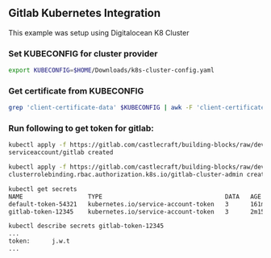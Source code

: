 ## Gitlab Kubernetes Integration

This example was setup using Digitalocean K8 Cluster

### Set KUBECONFIG for cluster provider

```sh
export KUBECONFIG=$HOME/Downloads/k8s-cluster-config.yaml
```

### Get certificate from KUBECONFIG

```sh
grep 'client-certificate-data' $KUBECONFIG | awk -F 'client-certificate-data: ' '{print $2}' | base64 -d
```

### Run following to get token for gitlab:

```sh
kubectl apply -f https://gitlab.com/castlecraft/building-blocks/raw/develop/kubernetes/deploy/gitlab-kubernetes/serviceaccount-gitlab.yaml
serviceaccount/gitlab created

kubectl apply -f https://gitlab.com/castlecraft/building-blocks/raw/develop/kubernetes/deploy/gitlab-kubernetes/clusterrolebinding-gitlab-cluster-admin.yaml
clusterrolebinding.rbac.authorization.k8s.io/gitlab-cluster-admin created

kubectl get secrets
NAME                  TYPE                                  DATA   AGE
default-token-54321   kubernetes.io/service-account-token   3      161m
gitlab-token-12345    kubernetes.io/service-account-token   3      2m15s

kubectl describe secrets gitlab-token-12345
...
token:      j.w.t
...

```
